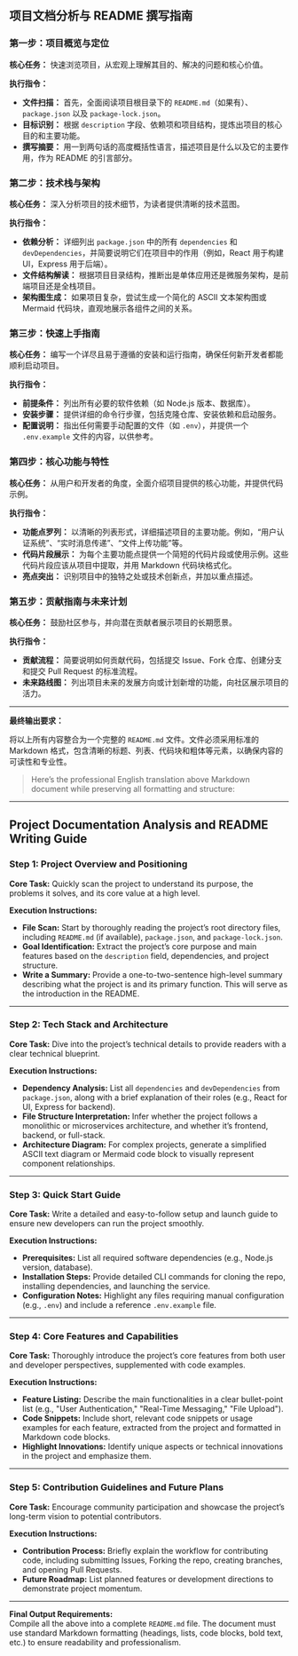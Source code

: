 ## **项目文档分析与 README 撰写指南**



### **第一步：项目概览与定位**



**核心任务：** 快速浏览项目，从宏观上理解其目的、解决的问题和核心价值。

**执行指令：**

- **文件扫描：** 首先，全面阅读项目根目录下的 `README.md`（如果有）、`package.json` 以及 `package-lock.json`。
- **目标识别：** 根据 `description` 字段、依赖项和项目结构，提炼出项目的核心目的和主要功能。
- **撰写摘要：** 用一到两句话的高度概括性语言，描述项目是什么以及它的主要作用，作为 README 的引言部分。



### **第二步：技术栈与架构**



**核心任务：** 深入分析项目的技术细节，为读者提供清晰的技术蓝图。

**执行指令：**

- **依赖分析：** 详细列出 `package.json` 中的所有 `dependencies` 和 `devDependencies`，并简要说明它们在项目中的作用（例如，React 用于构建 UI，Express 用于后端）。
- **文件结构解读：** 根据项目目录结构，推断出是单体应用还是微服务架构，是前端项目还是全栈项目。
- **架构图生成：** 如果项目复杂，尝试生成一个简化的 ASCII 文本架构图或 Mermaid 代码块，直观地展示各组件之间的关系。



### **第三步：快速上手指南**



**核心任务：** 编写一个详尽且易于遵循的安装和运行指南，确保任何新开发者都能顺利启动项目。

**执行指令：**

- **前提条件：** 列出所有必要的软件依赖（如 Node.js 版本、数据库）。
- **安装步骤：** 提供详细的命令行步骤，包括克隆仓库、安装依赖和启动服务。
- **配置说明：** 指出任何需要手动配置的文件（如 `.env`），并提供一个 `.env.example` 文件的内容，以供参考。



### **第四步：核心功能与特性**



**核心任务：** 从用户和开发者的角度，全面介绍项目提供的核心功能，并提供代码示例。

**执行指令：**

- **功能点罗列：** 以清晰的列表形式，详细描述项目的主要功能。例如，“用户认证系统”、“实时消息传递”、“文件上传功能”等。
- **代码片段展示：** 为每个主要功能点提供一个简短的代码片段或使用示例。这些代码片段应该从项目中提取，并用 Markdown 代码块格式化。
- **亮点突出：** 识别项目中的独特之处或技术创新点，并加以重点描述。



### **第五步：贡献指南与未来计划**



**核心任务：** 鼓励社区参与，并向潜在贡献者展示项目的长期愿景。

**执行指令：**

- **贡献流程：** 简要说明如何贡献代码，包括提交 Issue、Fork 仓库、创建分支和提交 Pull Request 的标准流程。
- **未来路线图：** 列出项目未来的发展方向或计划新增的功能，向社区展示项目的活力。

------

**最终输出要求：**

将以上所有内容整合为一个完整的 `README.md` 文件。文件必须采用标准的 Markdown 格式，包含清晰的标题、列表、代码块和粗体等元素，以确保内容的可读性和专业性。





> Here’s the professional English translation above Markdown document while preserving all formatting and structure:

---

## **Project Documentation Analysis and README Writing Guide**  

### **Step 1: Project Overview and Positioning**  

**Core Task:** Quickly scan the project to understand its purpose, the problems it solves, and its core value at a high level.  

**Execution Instructions:**  
- **File Scan:** Start by thoroughly reading the project’s root directory files, including `README.md` (if available), `package.json`, and `package-lock.json`.  
- **Goal Identification:** Extract the project’s core purpose and main features based on the `description` field, dependencies, and project structure.  
- **Write a Summary:** Provide a one-to-two-sentence high-level summary describing what the project is and its primary function. This will serve as the introduction in the README.  

---

### **Step 2: Tech Stack and Architecture**  

**Core Task:** Dive into the project’s technical details to provide readers with a clear technical blueprint.  

**Execution Instructions:**  
- **Dependency Analysis:** List all `dependencies` and `devDependencies` from `package.json`, along with a brief explanation of their roles (e.g., React for UI, Express for backend).  
- **File Structure Interpretation:** Infer whether the project follows a monolithic or microservices architecture, and whether it’s frontend, backend, or full-stack.  
- **Architecture Diagram:** For complex projects, generate a simplified ASCII text diagram or Mermaid code block to visually represent component relationships.  

---

### **Step 3: Quick Start Guide**  

**Core Task:** Write a detailed and easy-to-follow setup and launch guide to ensure new developers can run the project smoothly.  

**Execution Instructions:**  
- **Prerequisites:** List all required software dependencies (e.g., Node.js version, database).  
- **Installation Steps:** Provide detailed CLI commands for cloning the repo, installing dependencies, and launching the service.  
- **Configuration Notes:** Highlight any files requiring manual configuration (e.g., `.env`) and include a reference `.env.example` file.  

---

### **Step 4: Core Features and Capabilities**  

**Core Task:** Thoroughly introduce the project’s core features from both user and developer perspectives, supplemented with code examples.  

**Execution Instructions:**  
- **Feature Listing:** Describe the main functionalities in a clear bullet-point list (e.g., "User Authentication," "Real-Time Messaging," "File Upload").  
- **Code Snippets:** Include short, relevant code snippets or usage examples for each feature, extracted from the project and formatted in Markdown code blocks.  
- **Highlight Innovations:** Identify unique aspects or technical innovations in the project and emphasize them.  

---

### **Step 5: Contribution Guidelines and Future Plans**  

**Core Task:** Encourage community participation and showcase the project’s long-term vision to potential contributors.  

**Execution Instructions:**  
- **Contribution Process:** Briefly explain the workflow for contributing code, including submitting Issues, Forking the repo, creating branches, and opening Pull Requests.  
- **Future Roadmap:** List planned features or development directions to demonstrate project momentum.  

------

**Final Output Requirements:**  
Compile all the above into a complete `README.md` file. The document must use standard Markdown formatting (headings, lists, code blocks, bold text, etc.) to ensure readability and professionalism.  


